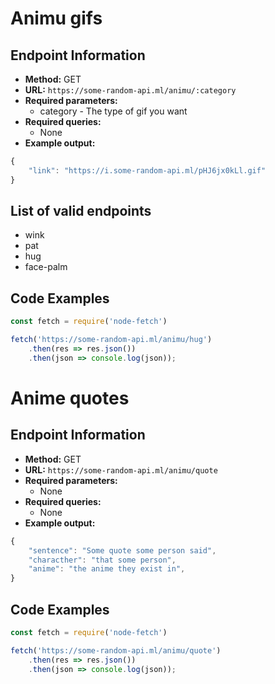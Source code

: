 # Animu gifs

## Endpoint Information
- **Method:** GET
- **URL:** `https://some-random-api.ml/animu/:category`
- **Required parameters:**
    - category - The type of gif you want 
- **Required queries:**
    - None
- **Example output:**
```js
{
    "link": "https://i.some-random-api.ml/pHJ6jx0kLl.gif"
}
```

## List of valid endpoints
- wink
- pat
- hug
- face-palm

## Code Examples
```js
const fetch = require('node-fetch')

fetch('https://some-random-api.ml/animu/hug')
    .then(res => res.json())
    .then(json => console.log(json));
```

# Anime quotes

## Endpoint Information
- **Method:** GET
- **URL:** `https://some-random-api.ml/animu/quote`
- **Required parameters:**
    - None
- **Required queries:**
    - None
- **Example output:**
```js
{
    "sentence": "Some quote some person said",
    "characther": "that some person",
    "anime": "the anime they exist in",
}
```

## Code Examples
```js
const fetch = require('node-fetch')

fetch('https://some-random-api.ml/animu/quote')
    .then(res => res.json())
    .then(json => console.log(json));
```